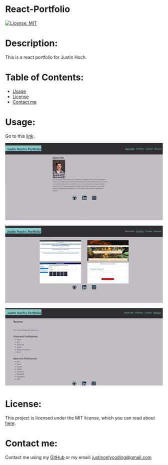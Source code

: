 # React-Portfolio

[![License: MIT](https://img.shields.io/badge/License-MIT-yellow.svg)](https://opensource.org/licenses/MIT)

# Description:

This is a react portfolio for Justin Hoch.

# Table of Contents:

- [Usage](#usage)
- [License](#license)
- [Contact me](#contact-me)

# Usage:

Go to this [link](https://justinean.github.io/react-portfolio/).

![About me](/images/ss1.png)

![Portfolio](/images/ss2.png)

![Resume](/images/ss3.png)

# License:

This project is licensed under the MIT license, which you can read about [here](https://opensource.org/licenses/MIT).

# Contact me:

Contact me using my [GitHub](https://github.com/Justinean) or my email: justinonlycoding@gmail.com
